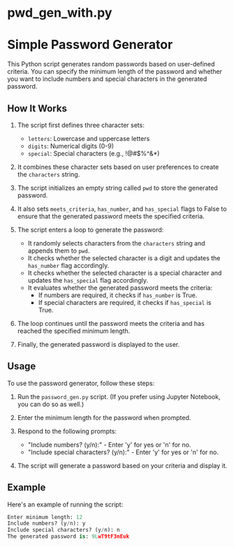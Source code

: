 # pwd_gen_with.py

# Simple Password Generator

This Python script generates random passwords based on user-defined criteria. You can specify the minimum length of the password and whether you want to include numbers and special characters in the generated password.

## How It Works

1. The script first defines three character sets:
   - `letters`: Lowercase and uppercase letters
   - `digits`: Numerical digits (0-9)
   - `special`: Special characters (e.g., !@#$%^&*)

2. It combines these character sets based on user preferences to create the `characters` string.

3. The script initializes an empty string called `pwd` to store the generated password.

4. It also sets `meets_criteria`, `has_number`, and `has_special` flags to False to ensure that the generated password meets the specified criteria.

5. The script enters a loop to generate the password:
   - It randomly selects characters from the `characters` string and appends them to `pwd`.
   - It checks whether the selected character is a digit and updates the `has_number` flag accordingly.
   - It checks whether the selected character is a special character and updates the `has_special` flag accordingly.
   - It evaluates whether the generated password meets the criteria:
     - If numbers are required, it checks if `has_number` is True.
     - If special characters are required, it checks if `has_special` is True.

6. The loop continues until the password meets the criteria and has reached the specified minimum length.

7. Finally, the generated password is displayed to the user.

## Usage

To use the password generator, follow these steps:

1. Run the `password_gen.py` script. 
  (If you prefer using Jupyter Notebook, you can do so as well.)

2. Enter the minimum length for the password when prompted.

3. Respond to the following prompts:
   - "Include numbers? (y/n):" - Enter 'y' for yes or 'n' for no.
   - "Include special characters? (y/n):" - Enter 'y' for yes or 'n' for no.

4. The script will generate a password based on your criteria and display it.

## Example

Here's an example of running the script:

```python
Enter minimum length: 12
Include numbers? (y/n): y
Include special characters? (y/n): n
The generated password is: 9LwT9tF3nEuk
